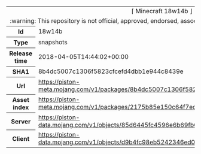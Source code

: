 <html><table>
<tr><td colspan="2" align="center"><img width="0" height="0"><br/>⌈ Minecraft 18w14b ⌋<br/><img width="0" height="0"></td></tr>
<tr><td colspan="2" align="center"><img width="0" height="0"><br/>
:warning: This repository is not official, approved, endorsed, associated or connected with Mojang :warning:
<br/><img width="0" height="0"></td></tr>
<tr><th>Id</th><td>18w14b</td></tr>
<tr><th>Type</th><td>snapshots</td></tr>
<tr><th>Release time</th><td>2018-04-05T14:44:02+00:00</td></tr>
<tr><th>SHA1</th><td>8b4dc5007c1306f5823cfcefd4dbb1e944c8439e</td></tr>
<tr><th>Url</th><td><a href="https://piston-meta.mojang.com/v1/packages/8b4dc5007c1306f5823cfcefd4dbb1e944c8439e/18w14b.json">https://piston-meta.mojang.com/v1/packages/8b4dc5007c1306f5823cfcefd4dbb1e944c8439e/18w14b.json</a></td></tr>
<tr><th>Asset index</th><td><a href="https://piston-meta.mojang.com/v1/packages/2175b85e150c64f7ed285e7624b87c18cd992497/1.13.json">https://piston-meta.mojang.com/v1/packages/2175b85e150c64f7ed285e7624b87c18cd992497/1.13.json</a></td></tr>
<tr><th>Server</th><td><a href="https://piston-data.mojang.com/v1/objects/85d6445fc4596e6b69fb00f0d3e5462dfeeb933c/server.jar">https://piston-data.mojang.com/v1/objects/85d6445fc4596e6b69fb00f0d3e5462dfeeb933c/server.jar</a></td></tr>
<tr><th>Client</th><td><a href="https://piston-data.mojang.com/v1/objects/d9b4fc98eb5242346ed0421f6ccd3c9032dc0514/client.jar">https://piston-data.mojang.com/v1/objects/d9b4fc98eb5242346ed0421f6ccd3c9032dc0514/client.jar</a></td></tr>
</table></html>